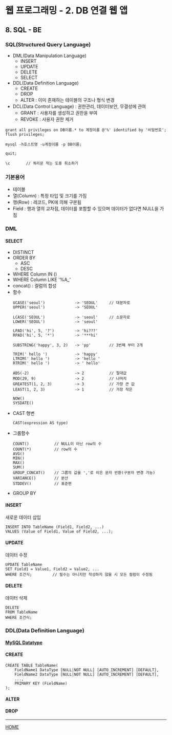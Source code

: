 # 웹 프로그래밍 - 2. DB 연결 웹 앱

## 8. SQL - BE
### SQL(Structured Query Language)
- DML(Data Manipulation Language)
   + INSERT
   + UPDATE
   + DELETE
   + SELECT
- DDL(Data Definition Language)
   + CREATE
   + DROP
   + ALTER : 이미 존재하는 테이블의 구조나 형식 변경
- DCL(Data Control Language) : 권한관리, 데이터보안, 무결성에 관여
   + GRANT : 사용자를 생성하고 권한을 부여
   + REVOKE : 사용자 권한 제거
```
grant all privileges on DB이름.* to 계정이름 @'%' identified by '비밀번호';
flush privileges;

mysql -h호스트명 -u계정이름 -p DB이름;

quit;

\c       // 쿼리문 적는 도중 취소하기
```

### 기본용어
- 테이블
- 열(Column) : 특정 타입 및 크기를 가짐
- 행(Row) : 레코드, PK에 의해 구분됨
- Field : 행과 열의 교차점, 데이터를 포함할 수 있으며 데이터가 없다면 NULL을 가짐

### DML
#### SELECT
- DISTINCT
- ORDER BY
   + ASC
   + DESC
- WHERE Column IN ()
- WHERE Column LIKE '%A_'
- concat() : 컬럼의 합성
- 함수
   ```
   UCASE('seoul')             -> 'SEOUL'     // 대문자로
   UPPER('seoul')             -> 'SEOUL'

   LCASE('SEOUL')             -> 'seoul'     // 소문자로
   LOWER('SEOUL')             -> 'seoul'

   LPAD('hi', 5, '?')         -> 'hi???'
   RPAD('hi', 5, '*')         -> '***hi'

   SUBSTRING('happy', 3, 2)   -> 'pp'        // 3번째 부터 2개

   TRIM(' hello ')            -> 'happy'
   LTRIM(' hello ')           -> 'hello '
   RTRIM(' hello ')           -> ' hello'

   ABS(-2)                    -> 2           // 절대값
   MOD(29, 9)                 -> 2           // 나머지
   GREATEST(1, 2, 3)          -> 3           // 가장 큰 값
   LEAST(1, 2, 3)             -> 1           // 가장 작은

   NOW()
   SYSDATE()
   ```
- CAST 형변
   ```
   CAST(expression AS type)
   ```
- 그룹함수
   ```
   COUNT()           // NULL이 아닌 row의 수
   COUNT(*)          // row의 수
   AVG()
   MIN()
   MAX()
   SUM()
   GROUP_CONCAT()    // 그룹의 값을 ','로 이은 문자 반환(구분자 변경 가능)
   VARIANCE()        // 분산
   STDDEV()          // 표준편
   ```
- GROUP BY  

#### INSERT
새로운 데이터 삽입
```
INSERT INTO TableName (Field1, Field2, ...)
VALUES (Value of Field1, Value of Field2, ...);
```

#### UPDATE
데이터 수정
```
UPDATE TableName
SET Field1 = Value1, Field2 = Value2, ...
WHERE 조건식;         // 필수는 아니지만 작성하지 않을 시 모든 컬럼이 수정됨
```

#### DELETE
데이터 삭제
```
DELETE
FROM TableName
WHERE 조건식;
```

### DDL(Data Definition Language)
#### [MySQL Datatype](https://dev.mysql.com/doc/refman/8.0/en/data-types.html)

#### CREATE
```
CREATE TABLE TableName(
    FieldName1 DataType [NULL|NOT NULL] [AUTO_INCREMENT] [DEFAULT], 
    FieldName2 DataType [NULL|NOT NULL] [AUTO_INCREMENT] [DEFAULT],
    ...,
    PRIMARY KEY (FieldName)
);
```

#### ALTER

#### DROP


---
[HOME](https://github.com/tunaep5/Boostcourse/blob/master/README.md)
